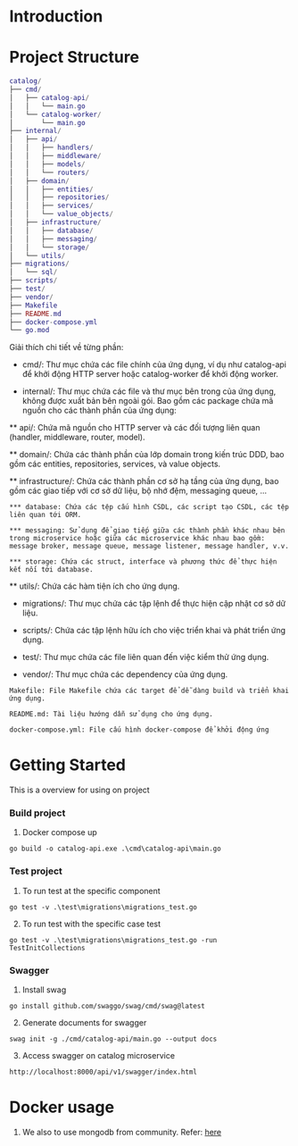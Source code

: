 # Introduction


# Project Structure
```lua
catalog/
├── cmd/
│   ├── catalog-api/
│   │   └── main.go
│   └── catalog-worker/
│       └── main.go
├── internal/
│   ├── api/
│   │   ├── handlers/
│   │   ├── middleware/
│   │   ├── models/
│   │   └── routers/
│   ├── domain/
│   │   ├── entities/
│   │   ├── repositories/
│   │   ├── services/
│   │   └── value_objects/
│   ├── infrastructure/
│   │   ├── database/
│   │   ├── messaging/
│   │   └── storage/
│   └── utils/
├── migrations/
│   └── sql/
├── scripts/
├── test/
├── vendor/
├── Makefile
├── README.md
├── docker-compose.yml
└── go.mod
```
Giải thích chi tiết về từng phần:

* cmd/: Thư mục chứa các file chính của ứng dụng, ví dụ như catalog-api để khởi động HTTP server hoặc catalog-worker để khởi động worker.

* internal/: Thư mục chứa các file và thư mục bên trong của ứng dụng, không được xuất bản bên ngoài gói. Bao gồm các package chứa mã nguồn cho các thành phần của ứng dụng:

** api/: Chứa mã nguồn cho HTTP server và các đối tượng liên quan (handler, middleware, router, model).

** domain/: Chứa các thành phần của lớp domain trong kiến trúc DDD, bao gồm các entities, repositories, services, và value objects.

** infrastructure/: Chứa các thành phần cơ sở hạ tầng của ứng dụng, bao gồm các giao tiếp với cơ sở dữ liệu, bộ nhớ đệm, messaging queue, ...

    *** database: Chứa các tệp cấu hình CSDL, các script tạo CSDL, các tệp liên quan tới ORM.

    *** messaging: Sử dụng để giao tiếp giữa các thành phần khác nhau bên trong microservice hoặc giữa các microservice khác nhau bao gồm: message broker, message queue, message listener, message handler, v.v.

    *** storage: Chứa các struct, interface và phương thức để thực hiện kết nối tới database.

** utils/: Chứa các hàm tiện ích cho ứng dụng.

*    migrations/: Thư mục chứa các tập lệnh để thực hiện cập nhật cơ sở dữ liệu.

*    scripts/: Chứa các tập lệnh hữu ích cho việc triển khai và phát triển ứng dụng.

*    test/: Thư mục chứa các file liên quan đến việc kiểm thử ứng dụng.

*    vendor/: Thư mục chứa các dependency của ứng dụng.

    Makefile: File Makefile chứa các target để dễ dàng build và triển khai ứng dụng.

    README.md: Tài liệu hướng dẫn sử dụng cho ứng dụng.

    docker-compose.yml: File cấu hình docker-compose để khởi động ứng
# Getting Started
This is a overview for using on project
### Build project
1. Docker compose up
```
go build -o catalog-api.exe .\cmd\catalog-api\main.go
```


### Test project
1. To run test at the specific component
```
go test -v .\test\migrations\migrations_test.go
```

2. To run test with the specific case test
```
go test -v .\test\migrations\migrations_test.go -run TestInitCollections
```

### Swagger
1. Install swag
```
go install github.com/swaggo/swag/cmd/swag@latest
```

2. Generate documents for swagger
```
swag init -g ./cmd/catalog-api/main.go --output docs
```

3. Access swagger on catalog microservice
```
http://localhost:8000/api/v1/swagger/index.html
```

# Docker usage

1. We also to use mongodb from community. Refer: [here](https://www.mongodb.com/docs/manual/tutorial/install-mongodb-community-with-docker/)